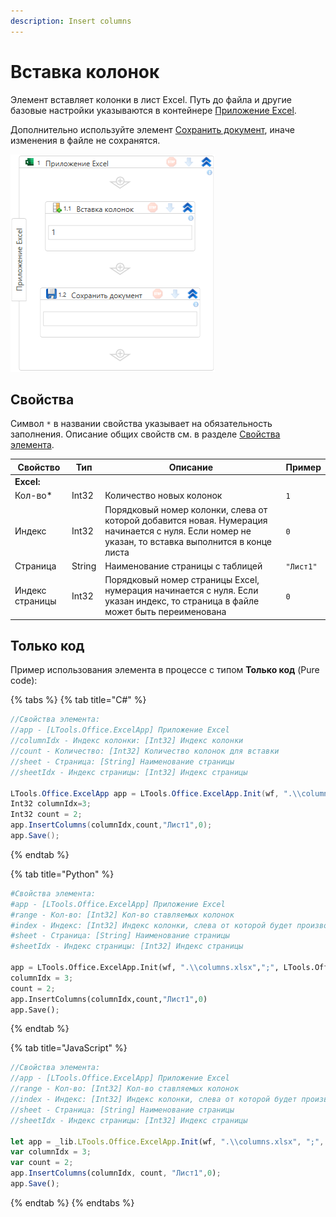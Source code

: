 ```yaml
---
description: Insert columns
---
```


# Вставка колонок

Элемент вставляет колонки в лист Excel. Путь до файла и другие базовые настройки указываются в контейнере [Приложение Excel](https://docs.primo-rpa.ru/primo-rpa/g_elements/el_basic/els_excel/el_excel_app). 

Дополнительно используйте элемент [Сохранить документ](https://docs.primo-rpa.ru/primo-rpa/g_elements/el_basic/els_excel/el_excel_save), иначе изменения в файле не сохранятся.

![Элемент «Вставка колонок»](<../../../.gitbook/assets1/WFInsertColumns.png>)  


## Свойства

Символ `*` в названии свойства указывает на обязательность заполнения. Описание общих свойств см. в разделе [Свойства элемента](https://docs.primo-rpa.ru/primo-rpa/primo-studio/process/elements#svoistva-elementa).

| Свойство        | Тип    | Описание                                                                                                             | Пример     |
| --------------- | ------ | -------------------------------------------------------------------------------------------------------------------- | ---------- |
| **Excel:**      |        |                                                                                                                      |            |     
| Кол-во\*        | Int32  | Количество новых колонок                                                                                             | `1`        |
| Индекс          | Int32  | Порядковый номер колонки, слева от которой добавится новая. Нумерация начинается с нуля. Если номер не указан, то вставка выполнится в конце листа | `0` |
| Страница        | String | Наименование страницы с таблицей                                                                                     | `"Лист1"`  |
| Индекс страницы | Int32  | Порядковый номер страницы Excel, нумерация начинается с нуля. Если указан индекс, то страница в файле может быть переименована | `0`        |


## Только код

Пример использования элемента в процессе с типом **Только код** (Pure code):

{% tabs %}
{% tab title="C#" %}
```csharp
//Свойства элемента:
//app - [LTools.Office.ExcelApp] Приложение Excel
//columnIdx - Индекс колонки: [Int32] Индекс колонки
//count - Количество: [Int32] Количество колонок для вставки
//sheet - Страница: [String] Наименование страницы
//sheetIdx - Индекс страницы: [Int32] Индекс страницы
		
LTools.Office.ExcelApp app = LTools.Office.ExcelApp.Init(wf, ".\\columns.xlsx", ";", LTools.Office.Model.InteropTypes.DX);
Int32 columnIdx=3;
Int32 count = 2;
app.InsertColumns(columnIdx,count,"Лист1",0);
app.Save();
```
{% endtab %}

{% tab title="Python" %}
```python
#Свойства элемента:
#app - [LTools.Office.ExcelApp] Приложение Excel
#range - Кол-во: [Int32] Кол-во ставляемых колонок
#index - Индекс: [Int32] Индекс колонки, слева от которой будет производиться вставка. Если не указан, то вставка производится в конце листа
#sheet - Страница: [String] Наименование страницы
#sheetIdx - Индекс страницы: [Int32] Индекс страницы
		
app = LTools.Office.ExcelApp.Init(wf, ".\\columns.xlsx",";", LTools.Office.Model.InteropTypes.DX)
columnIdx = 3;
count = 2;
app.InsertColumns(columnIdx,count,"Лист1",0)
app.Save();
```
{% endtab %}

{% tab title="JavaScript" %}
```javascript
//Свойства элемента:
//app - [LTools.Office.ExcelApp] Приложение Excel
//range - Кол-во: [Int32] Кол-во ставляемых колонок
//index - Индекс: [Int32] Индекс колонки, слева от которой будет производиться вставка. Если не указан, то вставка производится в конце листа
//sheet - Страница: [String] Наименование страницы
//sheetIdx - Индекс страницы: [Int32] Индекс страницы
		
let app = _lib.LTools.Office.ExcelApp.Init(wf, ".\\columns.xlsx", ";", _lib.LTools.Office.Model.InteropTypes.DX);
var columnIdx = 3;
var count = 2;
app.InsertColumns(columnIdx, count, "Лист1",0);
app.Save();
```
{% endtab %}
{% endtabs %}



